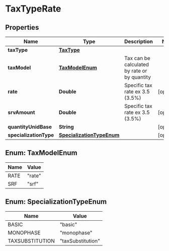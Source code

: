 
# TaxTypeRate

## Properties
Name | Type | Description | Notes
------------ | ------------- | ------------- | -------------
**taxType** | [**TaxType**](TaxType.md) |  | 
**taxModel** | [**TaxModelEnum**](#TaxModelEnum) | Tax can be calculated by rate or by quantity | 
**rate** | **Double** | Specific tax rate ex 3.5 (3.5%) |  [optional]
**srvAmount** | **Double** | Specific tax rate ex 3.5 (3.5%) |  [optional]
**quantityUnidBase** | **String** |  |  [optional]
**specializationType** | [**SpecializationTypeEnum**](#SpecializationTypeEnum) |  |  [optional]


<a name="TaxModelEnum"></a>
## Enum: TaxModelEnum
Name | Value
---- | -----
RATE | &quot;rate&quot;
SRF | &quot;srf&quot;


<a name="SpecializationTypeEnum"></a>
## Enum: SpecializationTypeEnum
Name | Value
---- | -----
BASIC | &quot;basic&quot;
MONOPHASE | &quot;monophase&quot;
TAXSUBSTITUTION | &quot;taxSubstitution&quot;



